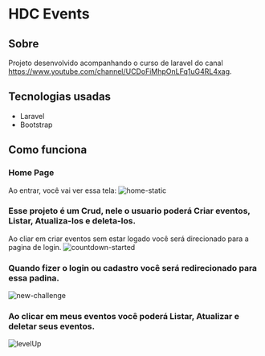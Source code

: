 # HDC Events
## Sobre
  Projeto desenvolvido acompanhando o curso de laravel do canal https://www.youtube.com/channel/UCDoFiMhpOnLFq1uG4RL4xag.

## Tecnologias usadas
  - Laravel 
  - Bootstrap

## Como funciona
  ### Home Page
  Ao entrar, você vai ver essa tela: 
  ![home-static](https://github.com/Guilherme-dsr/projeto_laravel/blob/master/HDC_index.PNG?raw=true)
  
  
  ### Esse projeto é um Crud, nele o usuario poderá Criar eventos, Listar, Atualiza-los e deleta-los. 
  Ao cliar em criar eventos sem estar logado você será direcionado para a pagina de login.
  ![countdown-started](https://github.com/Guilherme-dsr/projeto_laravel/blob/master/HDC_login.PNG?raw=true)
  
  
  ### Quando fizer o login ou cadastro você será redirecionado para essa padina.
  ![new-challenge](https://github.com/Guilherme-dsr/projeto_laravel/blob/master/HDC_criar_events.PNG?raw=true)
  
  
  ### Ao clicar em meus eventos você poderá Listar, Atualizar e deletar seus eventos.
  ![levelUp](https://github.com/Guilherme-dsr/projeto_laravel/blob/master/HDC_meus_eventos.PNG?raw=true)

